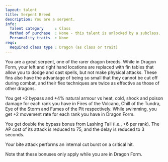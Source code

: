 ```yaml
---
layout: talent
title: Serpent Breed
description: You are a serpent.
info:
  Talent category     : Class
  Method of purchase  : None - this talent is unlocked by a subclass.
  Personality traits  : None
reqs:
  Required class type : Dragon (as class or trait)
---
```


You are a great serpent, one of the rarer dragon breeds. While in Dragon Form, your left and right hand locations are replaced with fin tables that allow you to dodge and cast spells, but not make physical attacks. These fins also have the advantage of being so small that they cannot be cut off during combat, and their flex techniques are twice as effective as those of other dragons.

You get +2 bypass and +4% natural armour vs heat, cold, shock and poison damage for each rank you have in Fires of the Volcano, Chill of the Tundra, Eye of the Storm and Fumes of the Pit respectively. While swimming, you get +2 movement rate for each rank you have in Dragon Form.

You get double the bypass bonus from Lashing Tail (i.e., +6 per rank). The AP cost of its attack is reduced to 75, and the delay is reduced to 3 seconds.

Your bite attack performs an internal cut burst on a critical hit.

Note that these bonuses only apply while you are in Dragon Form.